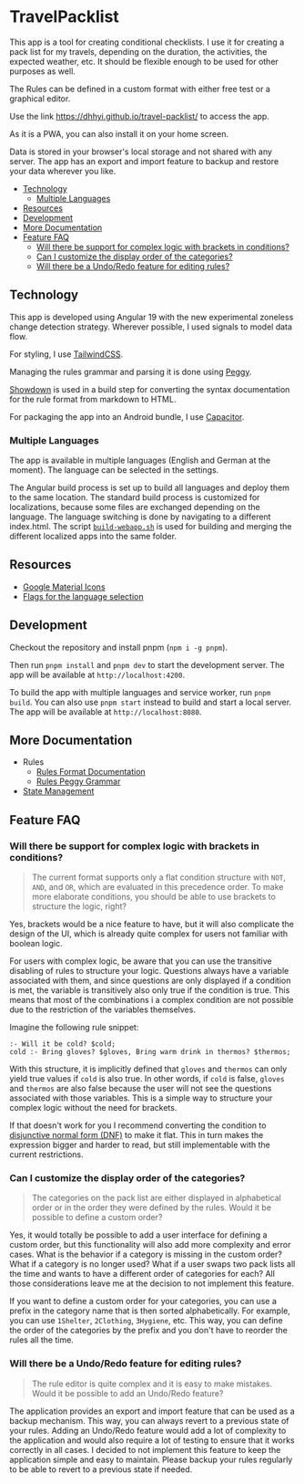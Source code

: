 <h1>TravelPacklist</h1>

This app is a tool for creating conditional checklists. I use it for creating a pack list for my travels, depending on the duration, the activities, the expected weather, etc. It should be flexible enough to be used for other purposes as well.

The Rules can be defined in a custom format with either free test or a graphical editor.

Use the link https://dhhyi.github.io/travel-packlist/ to access the app.

As it is a PWA, you can also install it on your home screen.

Data is stored in your browser's local storage and not shared with any server. The app has an export and import feature to backup and restore your data wherever you like.

- [Technology](#technology)
  - [Multiple Languages](#multiple-languages)
- [Resources](#resources)
- [Development](#development)
- [More Documentation](#more-documentation)
- [Feature FAQ](#feature-faq)
  - [Will there be support for complex logic with brackets in conditions?](#will-there-be-support-for-complex-logic-with-brackets-in-conditions)
  - [Can I customize the display order of the categories?](#can-i-customize-the-display-order-of-the-categories)
  - [Will there be a Undo/Redo feature for editing rules?](#will-there-be-a-undoredo-feature-for-editing-rules)

## Technology

This app is developed using Angular 19 with the new experimental zoneless change detection strategy.
Wherever possible, I used signals to model data flow.

For styling, I use [TailwindCSS](https://tailwindcss.com/).

Managing the rules grammar and parsing it is done using [Peggy](https://peggyjs.org/).

[Showdown](https://showdownjs.com/) is used in a build step for converting the syntax documentation for the rule format from markdown to HTML.

For packaging the app into an Android bundle, I use [Capacitor](https://capacitorjs.com/).

### Multiple Languages

The app is available in multiple languages (English and German at the moment). The language can be selected in the settings.

The Angular build process is set up to build all languages and deploy them to the same location. The standard build process is customized for localizations, because some files are exchanged depending on the language. The language switching is done by navigating to a different index.html.
The script [`build-webapp.sh`](./build-webapp.sh) is used for building and merging the different localized apps into the same folder.

## Resources

- [Google Material Icons](https://fonts.google.com/icons)
- [Flags for the language selection](https://uxwing.com/united-kingdom-flag-icon/)

## Development

Checkout the repository and install pnpm (`npm i -g pnpm`).

Then run `pnpm install` and `pnpm dev` to start the development server.
The app will be available at `http://localhost:4200`.

To build the app with multiple languages and service worker, run `pnpm build`.
You can also use `pnpm start` instead to build and start a local server.
The app will be available at `http://localhost:8080`.

## More Documentation

- Rules
  - [Rules Format Documentation](./src/doc/documentation.md)
  - [Rules Peggy Grammar](./src/schemas/rules.peggy)
- [State Management](./src/app/state/README.md)

## Feature FAQ

### Will there be support for complex logic with brackets in conditions?

> The current format supports only a flat condition structure with `NOT`, `AND`, and `OR`, which are evaluated in this precedence order. To make more elaborate conditions, you should be able to use brackets to structure the logic, right?

Yes, brackets would be a nice feature to have, but it will also complicate the design of the UI, which is already quite complex for users not familiar with boolean logic.

For users with complex logic, be aware that you can use the transitive disabling of rules to structure your logic. Questions always have a variable associated with them, and since questions are only displayed if a condition is met, the variable is transitively also only true if the condition is true. This means that most of the combinations i a complex condition are not possible due to the restriction of the variables themselves.

Imagine the following rule snippet:

```
:- Will it be cold? $cold;
cold :- Bring gloves? $gloves, Bring warm drink in thermos? $thermos;
```

With this structure, it is implicitly defined that `gloves` and `thermos` can only yield true values if `cold` is also true. In other words, if `cold` is false, `gloves` and `thermos` are also false because the user will not see the questions associated with those variables. This is a simple way to structure your complex logic without the need for brackets.

If that doesn't work for you I recommend converting the condition to [disjunctive normal form (DNF)](https://en.wikipedia.org/wiki/Disjunctive_normal_form) to make it flat. This in turn makes the expression bigger and harder to read, but still implementable with the current restrictions.

### Can I customize the display order of the categories?

> The categories on the pack list are either displayed in alphabetical order or in the order they were defined by the rules. Would it be possible to define a custom order?

Yes, it would totally be possible to add a user interface for defining a custom order, but this functionality will also add more complexity and error cases. What is the behavior if a category is missing in the custom order? What if a category is no longer used? What if a user swaps two pack lists all the time and wants to have a different order of categories for each?
All those considerations leave me at the decision to not implement this feature.

If you want to define a custom order for your categories, you can use a prefix in the category name that is then sorted alphabetically. For example, you can use `1Shelter`, `2Clothing`, `3Hygiene`, etc. This way, you can define the order of the categories by the prefix and you don't have to reorder the rules all the time.

### Will there be a Undo/Redo feature for editing rules?

> The rule editor is quite complex and it is easy to make mistakes. Would it be possible to add an Undo/Redo feature?

The application provides an export and import feature that can be used as a backup mechanism. This way, you can always revert to a previous state of your rules. Adding an Undo/Redo feature would add a lot of complexity to the application and would also require a lot of testing to ensure that it works correctly in all cases. I decided to not implement this feature to keep the application simple and easy to maintain. Please backup your rules regularly to be able to revert to a previous state if needed.
